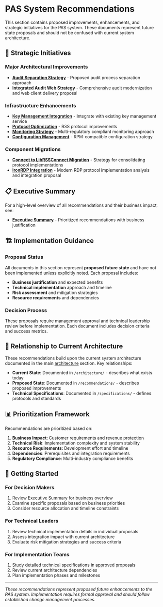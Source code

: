 # PAS System Recommendations

This section contains proposed improvements, enhancements, and strategic initiatives for the PAS system. These documents represent future state proposals and should not be confused with current system architecture.

## 🎯 Strategic Initiatives

### Major Architectural Improvements
- **[Audit Separation Strategy](audit-separation.md)** - Proposed audit process separation approach
- **[Integrated Audit Web Strategy](integrated-audit-web-strategy.md)** - Comprehensive audit modernization and web client delivery proposal

### Infrastructure Enhancements
- **[Key Management Integration](key-management.md)** - Integrate with existing key management service
- **[Protocol Optimization](protocol-optimization.md)** - RSS protocol improvements
- **[Monitoring Strategy](monitoring.md)** - Multi-regulatory compliant monitoring approach
- **[Configuration Management](configuration.md)** - RPM-compatible configuration strategy

### Component Migrations
- **[Connect to LibRSSConnect Migration](connect-to-librssconnect-migration.md)** - Strategy for consolidating protocol implementations
- **[IronRDP Integration](ironrdp-integration.md)** - Modern RDP protocol implementation analysis and integration proposal

## 📋 Executive Summary

For a high-level overview of all recommendations and their business impact, see:
- **[Executive Summary](EXECUTIVE_SUMMARY.md)** - Prioritized recommendations with business justification

## 🏗️ Implementation Guidance

### Proposal Status
All documents in this section represent **proposed future state** and have not been implemented unless explicitly noted. Each proposal includes:

- **Business justification** and expected benefits
- **Technical implementation** approach and timeline
- **Risk assessment** and mitigation strategies
- **Resource requirements** and dependencies

### Decision Process
These proposals require management approval and technical leadership review before implementation. Each document includes decision criteria and success metrics.

## 🔄 Relationship to Current Architecture

These recommendations build upon the current system architecture documented in the main [architecture](../architecture/) section. Key relationships:

- **Current State**: Documented in `/architecture/` - describes what exists today
- **Proposed State**: Documented in `/recommendations/` - describes proposed improvements
- **Technical Specifications**: Documented in `/specifications/` - defines protocols and standards

## 📊 Prioritization Framework

Recommendations are prioritized based on:

1. **Business Impact**: Customer requirements and revenue protection
2. **Technical Risk**: Implementation complexity and system stability
3. **Resource Requirements**: Development effort and timeline
4. **Dependencies**: Prerequisites and integration requirements
5. **Regulatory Compliance**: Multi-industry compliance benefits

## 🚀 Getting Started

### For Decision Makers
1. Review [Executive Summary](EXECUTIVE_SUMMARY.md) for business overview
2. Examine specific proposals based on business priorities
3. Consider resource allocation and timeline constraints

### For Technical Leaders
1. Review technical implementation details in individual proposals
2. Assess integration impact with current architecture
3. Evaluate risk mitigation strategies and success criteria

### For Implementation Teams
1. Study detailed technical specifications in approved proposals
2. Review current architecture dependencies
3. Plan implementation phases and milestones

---

*These recommendations represent proposed future enhancements to the PAS system. Implementation requires formal approval and should follow established change management processes.*
